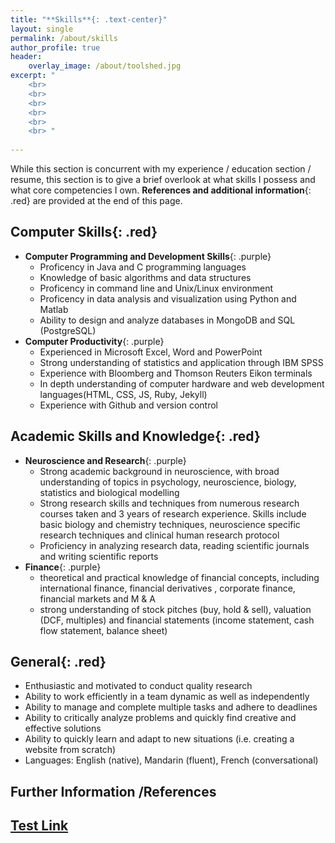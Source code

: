 ```yaml
---
title: "**Skills**{: .text-center}"
layout: single
permalink: /about/skills
author_profile: true
header:
    overlay_image: /about/toolshed.jpg
excerpt: "
    <br>
    <br>
    <br>
    <br>
    <br>
    <br> "
    
---
```


While this section is concurrent with my experience / education section / resume, this section is to give a brief overlook at what skills I possess and what core competencies I own. **References and additional information**{: .red} are provided at the end of this page. 

## **Computer Skills**{: .red}
  - **Computer Programming and Development Skills**{: .purple}
      - Proficency in Java and C programming languages 
      - Knowledge of basic algorithms and data structures
      - Proficency in command line and Unix/Linux environment
      - Proficency in data analysis and visualization using Python and Matlab
      - Ability to design and analyze databases in MongoDB and SQL (PostgreSQL)
  - **Computer Productivity**{: .purple}
      - Experienced in Microsoft Excel, Word and PowerPoint
      - Strong understanding of statistics and application through IBM SPSS 
      - Experience with Bloomberg and Thomson Reuters Eikon terminals 
      - In depth understanding of computer hardware and web development languages(HTML, CSS, JS, Ruby, Jekyll)
      - Experience with Github and version control

##  **Academic Skills and Knowledge**{: .red}
  - **Neuroscience and Research**{: .purple}
      - Strong academic background in neuroscience, with broad understanding of topics in psychology, neuroscience,  biology, statistics and biological modelling
      - Strong research skills and techniques from numerous research courses taken and 3 years of research experience. Skills include basic biology and chemistry techniques, neuroscience specific research techniques and clinical human research protocol
      - Proficiency in analyzing research data, reading scientific journals and writing scientific reports
  - **Finance**{: .purple}
      - theoretical and practical knowledge of financial concepts, including international finance, financial derivatives , corporate finance, financial markets and M & A 
      - strong understanding of stock pitches (buy, hold & sell), valuation (DCF, multiples) and financial statements (income statement, cash flow statement, balance sheet)

##  **General**{: .red}
  - Enthusiastic and motivated to conduct quality research
  - Ability to work efficiently in a team dynamic as well as independently
  - Ability to manage and complete multiple tasks and adhere to deadlines 
  - Ability to critically analyze problems and quickly find creative and effective solutions
  - Ability to quickly learn and adapt to new situations (i.e. creating a website from scratch)
  - Languages: English (native), Mandarin (fluent), French (conversational)


## Further Information /References

## [Test Link](/about/skills/#programming)




